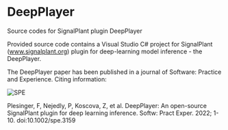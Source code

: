 # DeepPlayer
Source codes for SignalPlant plugin DeepPlayer

Provided source code contains a Visual Studio C# project for SignalPlant (www.signalplant.org) plugin for deep-learning model inference - the DeepPlayer. 

The DeepPlayer paper has been published in a journal of Software: Practice and Experience. Citing information:

![SPE](https://user-images.githubusercontent.com/28691509/204518725-7c1181e6-f308-479f-adf5-31089d99ba36.PNG)

Plesinger, F, Nejedly, P, Koscova, Z, et al. DeepPlayer: An open-source SignalPlant plugin for deep learning inference. Softw: Pract Exper. 2022; 1- 10. doi:10.1002/spe.3159

